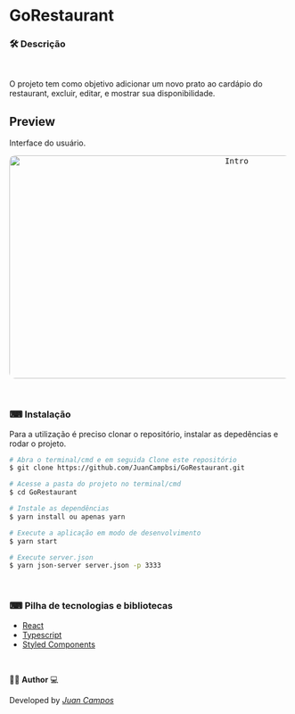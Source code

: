 <p align="center">
<h1>
 GoRestaurant
</h1>
</p>

### 🛠  Descrição

</br>

O projeto tem como objetivo adicionar um novo prato ao cardápio do restaurant, excluir, editar, e mostrar sua disponibilidade.


## Preview
Interface do usuário.
</br>

<p align="center">
  <kbd>
 <img width="800" style="border-radius: 10px" height="400" src="" alt="Intro">
  </kbd>
  </br>
</p>

</br>

### ⌨ Instalação
Para a utilização é preciso clonar o repositório, instalar as depedências e rodar o projeto.

```bash
# Abra o terminal/cmd e em seguida Clone este repositório
$ git clone https://github.com/JuanCampbsi/GoRestaurant.git

# Acesse a pasta do projeto no terminal/cmd
$ cd GoRestaurant

# Instale as dependências
$ yarn install ou apenas yarn

# Execute a aplicação em modo de desenvolvimento
$ yarn start

# Execute server.json
$ yarn json-server server.json -p 3333

```

</br>

### ⌨ Pilha de tecnologias e bibliotecas

-   [React](https://github.com/facebook/react)
-   [Typescript](https://www.typescriptlang.org/)
-   [Styled Components](https://www.styled-components.com/)

</br>

👨‍💻 **Author** 💻

Developed by [_Juan Campos_](https://www.linkedin.com/in/juancampos-ferreira/)

